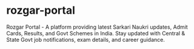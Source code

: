 # rozgar-portal
Rozgar Portal - A platform providing latest Sarkari Naukri updates, Admit Cards, Results, and Govt Schemes in India. Stay updated with Central &amp; State Govt job notifications, exam details, and career guidance. 
